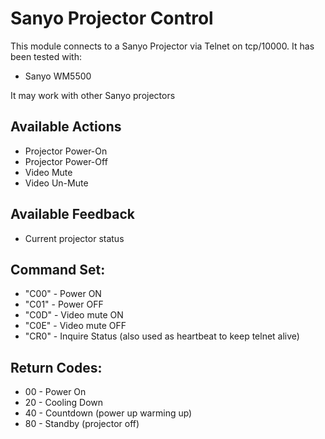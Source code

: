 # Sanyo Projector Control

This module connects to a Sanyo Projector via Telnet on tcp/10000. It has been tested with:
* Sanyo WM5500

It may work with other Sanyo projectors

## Available Actions
* Projector Power-On
* Projector Power-Off
* Video Mute
* Video Un-Mute

## Available Feedback
* Current projector status

## Command Set:
* "C00" - Power ON
* "C01" - Power OFF
* "C0D" - Video mute ON
* "C0E" - Video mute OFF
* "CR0" - Inquire Status (also used as heartbeat to keep telnet alive)

## Return Codes:
* 00 - Power On
* 20 - Cooling Down
* 40 - Countdown (power up warming up)
* 80 - Standby (projector off)